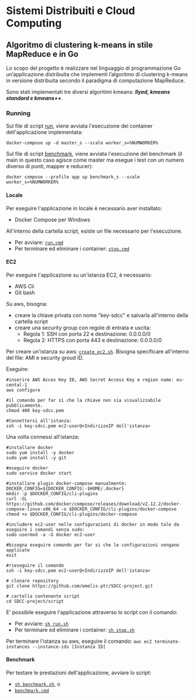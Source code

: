 # Sistemi Distribuiti e Cloud Computing
## Algoritmo di clustering k-means in stile MapReduce e in Go

Lo scopo del progetto è realizzare nel linguaggio di programmazione Go un’applicazione distribuita che implementi
l’algoritmo di clustering k-means in versione distribuita secondo il paradigma di computazione
MapReduce.

Sono stati implementati tre diversi algoritimi kmeans: **_llyod, kmeans standard e kmeans++_**.
### Running
Sul file di script [run](script/run.cmd), viene avviata l'esecuzione dei container dell'applicazione implementata: 
```
docker-compose up -d master_s --scale worker_s=%NUMWORKER% 
```

Sul file di script [benchmark](script/benchmark.cmd), viene avviata l'esecuzione del benchmark (il main in questo caso agisce come
master ma esegue i test con un numero diverso di punti, mapper e reducer):
```
docker compose --profile app up benchmark_s --scale worker_s=%NUMWORKER%
```

#### Locale
Per eseguire l'applicazione in locale è necessario aver installato:
- Docker Compose per Windows

All'interno della cartella script, esiste un file necessario per l'esecuzione. 
- Per avviare: [`run.cmd`](script/run.cmd)
- Per terminare ed eliminare i container: [`stop.cmd`](script/stop.cmd)

#### EC2
Per eseguire l'applicazione su un'istanza EC2, è necessario:
- AWS Cli
- Git bash

Su aws, bisogna:
- creare la chiave privata con nome "key-sdcc" e salvarla all'interno della cartella script
- creare una security group con regole di entrata e uscita:
  - Regola 1: SSH con porta 22 e destinazione: 0.0.0.0/0
  - Regola 2: HTTPS con porta 443 e destinazione: 0.0.0.0/0

Per creare un'istanza su aws: [`create_ec2.sh`](script/create_ec2.sh). Bisogna specificare
all'interno del file: AMI e security groud ID.

Eseguire:
``` 
#inserire AWS Acces Key ID, AWS Secret Access Key e region name: eu-cental-1
aws configure

#il comando per far sì che la chiave non sia visualizzabile pubblicamente. 
chmod 400 key-sdcc.pem

#Connettersi all'istanza: 
ssh -i key-sdcc.pem ec2-user@<IndirizzoIP dell'istanza>
```

Una volta connessi all'istanza:
```
#installare docker
sudo yum install -y docker
sudo yum install -y git

#eseguire docker
sudo service docker start

#installare plugin docker-compose manualmente:
DOCKER_CONFIG=${DOCKER_CONFIG:-$HOME/.docker}
mkdir -p $DOCKER_CONFIG/cli-plugins
curl -SL https://github.com/docker/compose/releases/download/v2.12.2/docker-compose-linux-x86_64 -o $DOCKER_CONFIG/cli-plugins/docker-compose
chmod +x $DOCKER_CONFIG/cli-plugins/docker-compose

#includere ec2-user nelle configurazioni di docker in modo tale da eseguire i comandi senza sudo: 
sudo usermod -a -G docker ec2-user

#bisogna eseguire comando per far si che le configurazioni vengano applicate
exit 

#rieseguire il comando
ssh -i key-sdcc.pem ec2-user@<IndirizzoIP dell'istanza>

# clonare repository
git clone https://github.com/emelis-ptr/SDCC-project.git

# cartella contenente script
cd SDCC-project/script
```

E' possibile eseguire l'applicazione attraverso lo script con il comando:
 - Per avviare: [`sh run.sh`](script/run.sh)
 - Per terminare ed eliminare i container: [`sh stop.sh`](script/stop.sh)

Per terminare l'istanza su aws, eseguire il comando:
`aws ec2 terminate-instances --instance-ids [Instanza ID]`

#### Benchmark
Per testare le prestazioni dell'applicazione, avviare lo script:
- [`sh benchmark.sh`](script/benchmark.sh), o
- [`benchmark.cmd`](script/benchmark.cmd)

